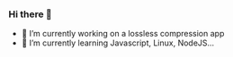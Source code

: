 ### Hi there 👋

- 🔭 I’m currently working on a lossless compression app
- 🌱 I’m currently learning Javascript, Linux, NodeJS...
